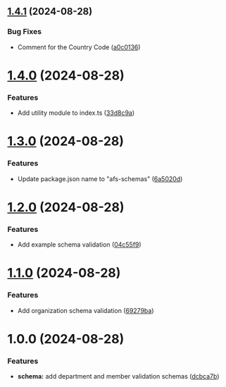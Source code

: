 ## [1.4.1](https://github.com/Naternelson/afs-schemas/compare/v1.4.0...v1.4.1) (2024-08-28)


### Bug Fixes

* Comment for the Country Code ([a0c0136](https://github.com/Naternelson/afs-schemas/commit/a0c013633823442e48c2c0023693171eabebab7e))

# [1.4.0](https://github.com/Naternelson/afs-schemas/compare/v1.3.0...v1.4.0) (2024-08-28)


### Features

* Add utility module to index.ts ([33d8c9a](https://github.com/Naternelson/afs-schemas/commit/33d8c9a078bdc610700dddd11eb150d1453c6336))

# [1.3.0](https://github.com/Naternelson/afs-schemas/compare/v1.2.0...v1.3.0) (2024-08-28)


### Features

* Update package.json name to "afs-schemas" ([6a5020d](https://github.com/Naternelson/afs-schemas/commit/6a5020dd9992d7d19be3549851ac925797a0d485))

# [1.2.0](https://github.com/Naternelson/afs-schemas/compare/v1.1.0...v1.2.0) (2024-08-28)


### Features

* Add example schema validation ([04c55f9](https://github.com/Naternelson/afs-schemas/commit/04c55f925ce0a45b708e9b8705eb311d92d07552))

# [1.1.0](https://github.com/Naternelson/afs-schemas/compare/v1.0.0...v1.1.0) (2024-08-28)


### Features

* Add organization schema validation ([69279ba](https://github.com/Naternelson/afs-schemas/commit/69279ba3056ffa78bf8b7b9ea31f32014627d939))

# 1.0.0 (2024-08-28)


### Features

* **schema:** add department and member validation schemas ([dcbca7b](https://github.com/Naternelson/afs-schemas/commit/dcbca7bc7fa4823e383ed81177df7a3ded55b7be))
